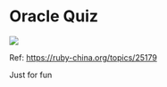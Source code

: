 # Oracle Quiz

![](https://ruby-china-files.b0.upaiyun.com/photo/2015/18c807145ad22d18c8b746b3327fc161.png)

Ref: https://ruby-china.org/topics/25179

Just for fun
